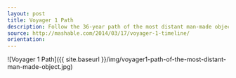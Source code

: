 ```yaml
---
layout: post
title: Voyager 1 Path 
description: Follow the 36-year path of the most distant man-made object in the universe
source: http://mashable.com/2014/03/17/voyager-1-timeline/
orientation:
---
```


![Voyager 1 Path]({{ site.baseurl }}/img/voyager1-path-of-the-most-distant-man-made-object.jpg)

